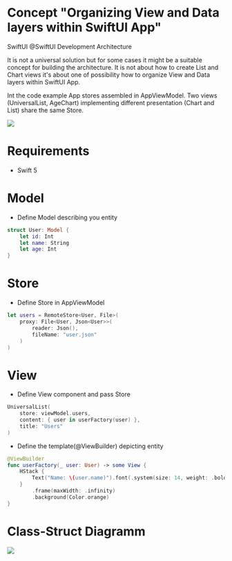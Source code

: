 # Concept "Organizing View and Data layers within SwiftUI App"
SwiftUI @SwiftUI Development Architecture

It is not a universal solution but for some cases it might be a suitable concept for building the architecture.
It is not about how to create List and Chart views it's about one of possibility how to organize View and Data layers within SwiftUI App.

Int the code example App stores assembled in AppViewModel. Two views (UniversalList, AgeChart) implementing different presentation (Chart and List) share the same Store.  

<img src="https://github.com/The-Igor/SwiftUI-MVVM-Concept/blob/main/Resources/swiftui_mvvm.png?raw=true">

# Requirements

* Swift 5

# Model
* Define Model describing you entity
```Swift 
struct User: Model {    
    let id: Int    
    let name: String
    let age: Int
}
```

# Store
* Define Store in AppViewModel
```Swift 
let users = RemoteStore<User, File>(
    proxy: File<User, Json<User>>(
        reader: Json(),
        fileName: "user.json"
    )
)
```

# View

* Define View component and pass Store
```Swift 
UniversalList(
    store: viewModel.users,
    content: { user in userFactory(user) },
    title: "Users"
)

```

* Define the template(@ViewBuilder) depicting entity
```Swift 
@ViewBuilder
func userFactory(_ user: User) -> some View {
    HStack {
        Text("Name: \(user.name)").font(.system(size: 14, weight: .bold))
    }
        .frame(maxWidth: .infinity)
        .background(Color.orange)
}
```


# Class-Struct Diagramm

<img src="https://github.com/The-Igor/SwiftUI-MVVM-Concept/blob/main/Resources/mvvm.png?raw=true">



